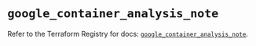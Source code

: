 # `google_container_analysis_note`

Refer to the Terraform Registry for docs: [`google_container_analysis_note`](https://registry.terraform.io/providers/hashicorp/google/6.50.0/docs/resources/container_analysis_note).
